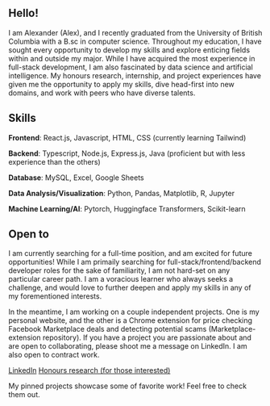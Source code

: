 ## Hello!

I am Alexander (Alex), and I recently graduated from the University of British Columbia with a B.sc in computer science. Throughout my education, I have sought every opportunity to develop my skills and explore enticing fields within and outside my major. While I have acquired the most experience in full-stack development, I am also fascinated by data science and artificial intelligence. My honours research, internship, and project experiences have given me the opportunity to apply my skills, dive head-first into new domains, and work with peers who have diverse talents.

## Skills
**Frontend**: React.js, Javascript, HTML, CSS (currently learning Tailwind)

**Backend**: Typescript, Node.js, Express.js, Java (proficient but with less experience than the others)

**Database**: MySQL, Excel, Google Sheets

**Data Analysis/Visualization**: Python, Pandas, Matplotlib, R, Jupyter

**Machine Learning/AI**: Pytorch, Huggingface Transformers, Scikit-learn

## Open to

I am currently searching for a full-time position, and am excited for future opportunities! While I am primaily searching for full-stack/frontend/backend developer roles for the sake of familiarity, I am not hard-set on any particular career path. I am a voracious learner who always seeks a challenge, and would love to further deepen and apply my skills in any of my forementioned interests.

In the meantime, I am working on a couple independent projects. One is my personal website, and the other is a Chrome extension for price checking Facebook Marketplace deals and detecting potential scams (Marketplace-extension repository). If you have a project you are passionate about and are open to collaborating, please shoot me a message on LinkedIn. I am also open to contract work.

[LinkedIn](https://www.linkedin.com/in/alexander-jacobson-097728265/)
[Honours research (for those interested)](https://shorturl.at/LSxcQ)

My pinned projects showcase some of favorite work! Feel free to check them out.
